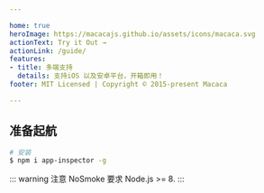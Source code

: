 ```yaml
---

home: true
heroImage: https://macacajs.github.io/assets/icons/macaca.svg
actionText: Try it Out →
actionLink: /guide/
features:
- title: 多端支持
  details: 支持iOS 以及安卓平台，开箱即用！
footer: MIT Licensed | Copyright © 2015-present Macaca

---
```


## 准备起航

```bash
# 安装
$ npm i app-inspector -g
```

::: warning 注意
NoSmoke 要求 Node.js >= 8.
:::
